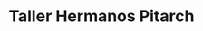 ---
title: "Taller Hermanos Pitarch"
url: /castello-de-la-plana/taller-hermanos-pitarch/
shop: Autowerkstatt
---